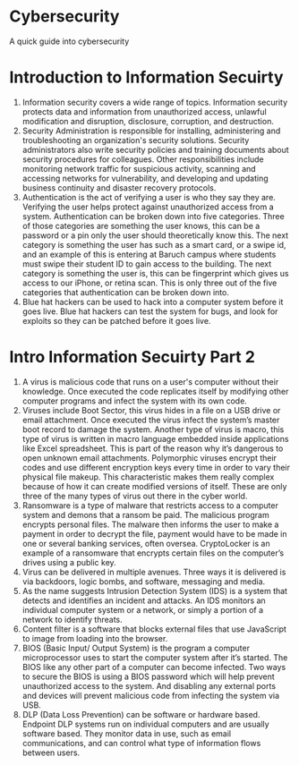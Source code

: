 # Cybersecurity
A quick guide into cybersecurity 



Introduction to Information Secuirty
=


1. Information security covers a wide range of topics. Information security protects data and information from unauthorized access, unlawful modification and disruption, disclosure, corruption, and destruction.
2. Security Administration is responsible for installing, administering and troubleshooting an organization's security solutions. Security administrators also write security policies and training documents about security procedures for colleagues. Other responsibilities include monitoring network traffic for suspicious activity, scanning and accessing networks for vulnerability, and developing and updating business continuity and disaster recovery protocols.
3. Authentication is the act of verifying a user is who they say they are. Verifying the user helps protect against unauthorized access from a system. Authentication can be broken down into five categories. Three of those categories are something the user knows, this can be a password or a pin only the user should theoretically know this. The next category is something the user has such as a smart card, or a swipe id, and an example of this is entering at Baruch campus where students must swipe their student ID to gain access to the building. The next category is something the user is, this can be fingerprint which gives us access to our iPhone, or retina scan. This is only three out of the five categories that authentication can be broken down into.
4. Blue hat hackers can be used to hack into a computer system before it goes live. Blue hat hackers can test the system for bugs, and look for exploits so they can be patched before it goes live.



Intro Information Secuirty Part 2
=

1. A ​virus​ is malicious code that runs on a user's computer without their knowledge. Once executed the code replicates itself by modifying other computer programs and infect the system with its own code.
2. Viruses include ​Boot Sector​, this virus hides in a file on a USB drive or email attachment. Once executed the virus infect the system’s master boot record to damage the system. Another type of virus is ​macro​, this type of virus is written in macro language embedded inside applications like Excel spreadsheet. This is part of the reason why it’s dangerous to open unknown email attachments. ​Polymorphic​ viruses encrypt their codes and use different encryption keys every time in order to vary their physical file makeup. This characteristic makes them really complex because of how it can create modified versions of itself. These are only three of the many types of virus out there in the cyber world.
3. Ransomware​ is a type of malware that restricts access to a computer system and demons that a ransom be paid. The malicious program encrypts personal files. The malware then informs the user to make a payment in order to decrypt the file, payment would have to be made in one or several banking services, often oversea. CryptoLocker is an example of a ransomware that encrypts certain files on the computer’s drives using a public key.
4. Virus can be delivered in multiple avenues. Three ways it is delivered is via backdoors, logic bombs, and software, messaging and media.
5. As the name suggests ​Intrusion Detection System (IDS) ​is a system that detects and identifies an incident and attacks. An IDS monitors an individual computer system or a network, or simply a portion of a network to identify threats.
6. Content filter is a software that blocks external files that use JavaScript to image from loading into the browser.
7. BIOS (Basic Input/ Output System) is the program a computer microprocessor uses to start the computer system after it’s started. The BIOS like any other part of a computer can become infected. Two ways to secure the BIOS is using a BIOS password which will help prevent unauthorized access to the system. And disabling any external ports and devices will prevent malicious code from infecting the system via USB.
8. DLP (Data Loss Prevention) can be software or hardware based. Endpoint DLP systems run on individual computers and are usually software based. They monitor data in use, such as email communications, and can control what type of information flows between users.
